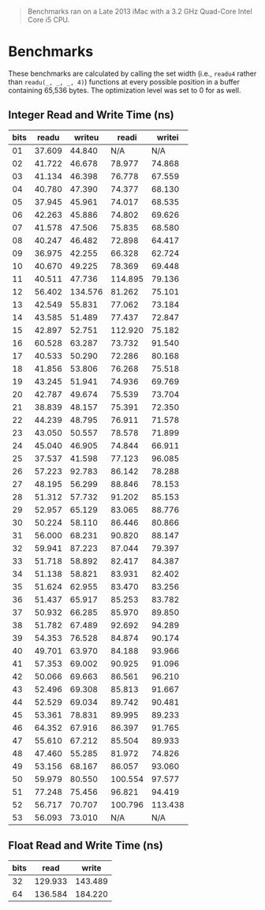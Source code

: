 > Benchmarks ran on a Late 2013 iMac with a 3.2 GHz Quad-Core Intel Core i5 CPU.

# Benchmarks
These benchmarks are calculated by calling the set width (i.e., `readu4` rather than `readu(_, _, _, 4)`) functions at every possible position in a buffer containing 65,536 bytes.
The optimization level was set to 0 for as well.

## Integer Read and Write Time (ns)
|bits|readu|writeu|readi|writei|
|----|-----|------|-----|------|
| 01 | 37.609 | 44.840 | N/A | N/A |
| 02 | 41.722 | 46.678 | 78.977 | 74.868 |
| 03 | 41.134 | 46.398 | 76.778 | 67.559 |
| 04 | 40.780 | 47.390 | 74.377 | 68.130 |
| 05 | 37.945 | 45.961 | 74.017 | 68.535 |
| 06 | 42.263 | 45.886 | 74.802 | 69.626 |
| 07 | 41.578 | 47.506 | 75.835 | 68.580 |
| 08 | 40.247 | 46.482 | 72.898 | 64.417 |
| 09 | 36.975 | 42.255 | 66.328 | 62.724 |
| 10 | 40.670 | 49.225 | 78.369 | 69.448 |
| 11 | 40.511 | 47.736 | 114.895 | 79.136 |
| 12 | 56.402 | 134.576 | 81.262 | 75.101 |
| 13 | 42.549 | 55.831 | 77.062 | 73.184 |
| 14 | 43.585 | 51.489 | 77.437 | 72.847 |
| 15 | 42.897 | 52.751 | 112.920 | 75.182 |
| 16 | 60.528 | 63.287 | 73.732 | 91.540 |
| 17 | 40.533 | 50.290 | 72.286 | 80.168 |
| 18 | 41.856 | 53.806 | 76.268 | 75.518 |
| 19 | 43.245 | 51.941 | 74.936 | 69.769 |
| 20 | 42.787 | 49.674 | 75.539 | 73.704 |
| 21 | 38.839 | 48.157 | 75.391 | 72.350 |
| 22 | 44.239 | 48.795 | 76.911 | 71.578 |
| 23 | 43.050 | 50.557 | 78.578 | 71.899 |
| 24 | 45.040 | 46.905 | 74.844 | 66.911 |
| 25 | 37.537 | 41.598 | 77.123 | 96.085 |
| 26 | 57.223 | 92.783 | 86.142 | 78.288 |
| 27 | 48.195 | 56.299 | 88.846 | 78.153 |
| 28 | 51.312 | 57.732 | 91.202 | 85.153 |
| 29 | 52.957 | 65.129 | 83.065 | 88.776 |
| 30 | 50.224 | 58.110 | 86.446 | 80.866 |
| 31 | 56.000 | 68.231 | 90.820 | 88.147 |
| 32 | 59.941 | 87.223 | 87.044 | 79.397 |
| 33 | 51.718 | 58.892 | 82.417 | 84.387 |
| 34 | 51.138 | 58.821 | 83.931 | 82.402 |
| 35 | 51.624 | 62.955 | 83.470 | 83.256 |
| 36 | 51.437 | 65.917 | 85.253 | 83.782 |
| 37 | 50.932 | 66.285 | 85.970 | 89.850 |
| 38 | 51.782 | 67.489 | 92.692 | 94.289 |
| 39 | 54.353 | 76.528 | 84.874 | 90.174 |
| 40 | 49.701 | 63.970 | 84.188 | 93.966 |
| 41 | 57.353 | 69.002 | 90.925 | 91.096 |
| 42 | 50.066 | 69.663 | 86.561 | 96.210 |
| 43 | 52.496 | 69.308 | 85.813 | 91.667 |
| 44 | 52.529 | 69.034 | 89.742 | 90.481 |
| 45 | 53.361 | 78.831 | 89.995 | 89.233 |
| 46 | 64.352 | 67.916 | 86.397 | 91.765 |
| 47 | 55.610 | 67.212 | 85.504 | 89.933 |
| 48 | 47.460 | 55.285 | 81.972 | 74.826 |
| 49 | 53.156 | 68.167 | 86.057 | 93.060 |
| 50 | 59.979 | 80.550 | 100.554 | 97.577 |
| 51 | 77.248 | 75.456 | 96.821 | 94.419 |
| 52 | 56.717 | 70.707 | 100.796 | 113.438 |
| 53 | 56.093 | 73.010 | N/A | N/A |

## Float Read and Write Time (ns)
|bits|read|write|
|----|----|-----|
| 32 | 129.933 | 143.489 |
| 64 | 136.584 | 184.220 |